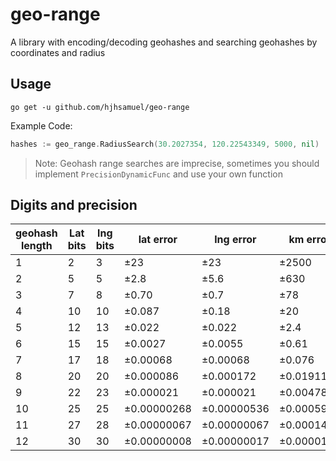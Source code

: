 # geo-range
A library with encoding/decoding geohashes and searching geohashes by coordinates and radius

## Usage

```shell
go get -u github.com/hjhsamuel/geo-range
```

Example Code:

```go
hashes := geo_range.RadiusSearch(30.2027354, 120.22543349, 5000, nil)
```

> Note:
> Geohash range searches are imprecise, sometimes you should implement `PrecisionDynamicFunc` and use your own function

## Digits and precision

| geohash length | Lat bits | lng bits | lat error   | lng error   | km error   |
|----------------|----------|----------|-------------|-------------|------------|
| 1              | 2        | 3        | ±23         | ±23         | ±2500      |
| 2              | 5        | 5        | ±2.8        | ±5.6        | ±630       |
| 3              | 7        | 8        | ±0.70       | ±0.7        | ±78        |
| 4              | 10       | 10       | ±0.087      | ±0.18       | ±20        |
| 5              | 12       | 13       | ±0.022      | ±0.022      | ±2.4       |
| 6              | 15       | 15       | ±0.0027     | ±0.0055     | ±0.61      |
| 7              | 17       | 18       | ±0.00068    | ±0.00068    | ±0.076     |
| 8              | 20       | 20       | ±0.000086   | ±0.000172   | ±0.01911   |
| 9              | 22       | 23       | ±0.000021   | ±0.000021   | ±0.00478   |
| 10             | 25       | 25       | ±0.00000268 | ±0.00000536 | ±0.0005971 |
| 11             | 27       | 28       | ±0.00000067 | ±0.00000067 | ±0.0001492 |
| 12             | 30       | 30       | ±0.00000008 | ±0.00000017 | ±0.0000186 |
